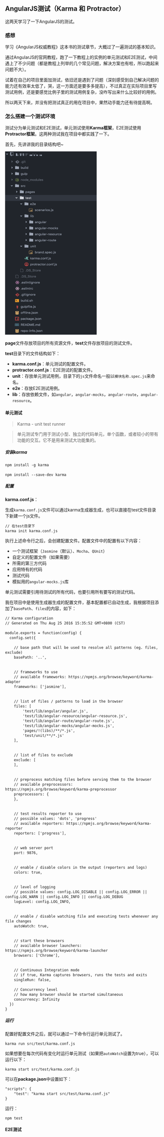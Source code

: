 ## AngularJS测试（Karma 和 Protractor）

这两天学习了一下AngularJS的测试。

### 感想

学习《AngularJS权威教程》这本书的测试章节，大概过了一遍测试的基本知识。

通过AngularJS的官网教程，跑了一下教程上的实例的单元测试和E2E测试，中间遇上了不少问题（都是教程上列举的几个常见问题，解决方案也有啦，所以跑起来问题不大）。

试着在自己的项目里面加测试，依旧还是遇到了问题（深刻感受到自己解决问题的能力还有效率太低了，哭，这一方面还是要多多提高），不过真正在实际项目里写测试用例，还是要感觉比例子里的测试用例复杂，没咋写出来什么比较好的用例。

所以两天下来，并没有把测试真正的用在项目中，果然动手能力还有待提高啊。

### 怎么搭建一个测试环境

测试分为单元测试和E2E测试，单元测试使用**Karma框架**，E2E测试使用**Protractor框架**。这两种测试我在项目中都实践了一下。

首先，先讲讲我的目录结构吧~

<img src="assets/dir_tree.png" width="300" height="600"></img>

**page**文件存放项目的所有资源文件，**test**文件存放项目的测试文件。

**test**目录下的文件结构如下：

* **karma.conf.js**：单元测试的配置文件。
* **protractor.conf.js**：E2E测试的配置文件。
* **unit**：存放单元测试用例，目录下的`js`文件命名一般以`模块名称.spec.js`来命名。
* **e2e**：存放E2E测试用例。
* **lib**：存放依赖文件，如`angular`，`angular-mocks`，`angular-route`，`angular-resource`。

#### 单元测试

> Karma - unit test runner

> 单元测试专门用于测试小型、独立的代码单元，单个函数，或者较小的带有功能的交互。它不是用来测试大功能集的。

##### 安装karma

```
npm install -g karma

npm install --save-dev karma
```

##### 配置

**karma.conf.js**：

生成`karma.conf.js`文件可以通过karma生成器生成，也可以直接在test文件目录下新建一个js文件。

```
// 在test目录下
karma init karma.conf.js
```

执行上述命令行之后，会创建配置文件。配置文件中的配置有以下内容：

* 一个测试框架（`Jasmine`（默认）、`Mocha`、`QUnit`）
* 自定义的配置文件（如果需要）
* 所需的第三方代码
* 应用特有的代码
* 测试代码
* 模拟用的`angular-mocks.js`库

单元测试需要引用待测试的所有代码，也要引用所有要写的测试代码。

我在项目中是使用生成器生成的配置文件，基本配置都已自动生成，我根据项目添加了`basePath`、`files`的内容，如下：

```
// Karma configuration
// Generated on Thu Aug 25 2016 15:35:52 GMT+0800 (CST)

module.exports = function(config) {
  config.set({

    // base path that will be used to resolve all patterns (eg. files, exclude)
    basePath: '..',


    // frameworks to use
    // available frameworks: https://npmjs.org/browse/keyword/karma-adapter
    frameworks: ['jasmine'],


    // list of files / patterns to load in the browser
    files: [
        'test/lib/angular/angular.js',
        'test/lib/angular-resource/angular-resource.js',
        'test/lib/angular-route/angular-route.js',
        'test/lib/angular-mocks/angular-mocks.js',
        'pages/!(libs)/**/*.js',
        'test/unit/**/*.js'
    ],


    // list of files to exclude
    exclude: [
    ],


    // preprocess matching files before serving them to the browser
    // available preprocessors: https://npmjs.org/browse/keyword/karma-preprocessor
    preprocessors: {
    },


    // test results reporter to use
    // possible values: 'dots', 'progress'
    // available reporters: https://npmjs.org/browse/keyword/karma-reporter
    reporters: ['progress'],


    // web server port
    port: 9876,


    // enable / disable colors in the output (reporters and logs)
    colors: true,


    // level of logging
    // possible values: config.LOG_DISABLE || config.LOG_ERROR || config.LOG_WARN || config.LOG_INFO || config.LOG_DEBUG
    logLevel: config.LOG_INFO,


    // enable / disable watching file and executing tests whenever any file changes
    autoWatch: true,


    // start these browsers
    // available browser launchers: https://npmjs.org/browse/keyword/karma-launcher
    browsers: ['Chrome'],


    // Continuous Integration mode
    // if true, Karma captures browsers, runs the tests and exits
    singleRun: false,

    // Concurrency level
    // how many browser should be started simultaneous
    concurrency: Infinity
  })
}
```

##### 运行

配置好配置文件之后，就可以通过一下命令行运行单元测试了。

```
karma run src/test/karma.conf.js
```

如果想要在每次代码有变化时运行单元测试（如果把`autoWatch`设置为true），可以运行以下：

```
karma start src/test/karma.conf.js
```

可以在**package.json**中设置如下：

```
"scripts": {
    "test": "karma start src/test/karma.conf.js"
}
```

运行：

```
npm test
```

#### E2E测试